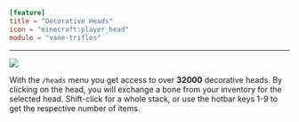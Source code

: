 ```toml
[feature]
title = "Decorative Heads"
icon = "minecraft:player_head"
module = "vane-trifles"
```
---
![](images/heads.png)

With the `/heads` menu you get access to over **32000** decorative heads. By clicking on the head, you will exchange a bone from your inventory for the selected head. Shift-click for a whole stack, or use the hotbar keys 1-9 to get the respective number of items.
